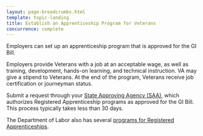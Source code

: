 ```yaml
---
layout: page-breadcrumbs.html
template: topic-landing
title: Establish an Apprenticeship Program for Veterans
concurrence: complete
---
```


<div class="va-introtext">

Employers can set up an apprenticeship program that is approved for the GI Bill.

</div>

Employers provide Veterans with a job at an acceptable wage, as well as training, development, hands-on learning, and technical instruction. VA may give a stipend to Veterans. At the end of the program, Veterans receive job certification or journeyman status.

Submit a request through your [State Approving Agency (SAA)](http://www.nasaa-vetseducation.com/Contacts.aspx), which authorizes Registered Apprenticeship programs as approved for the GI Bill. This process typically takes less than 30 days.

The Department of Labor also has several [programs for Registered Apprenticeships](http://www.dol.gov/apprenticeship/).
